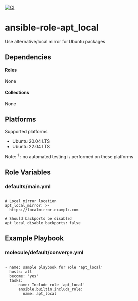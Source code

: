 [![CI](https://github.com/de-it-krachten/ansible-role-apt_local/workflows/CI/badge.svg?event=push)](https://github.com/de-it-krachten/ansible-role-apt_local/actions?query=workflow%3ACI)


# ansible-role-apt_local

Use alternative/local mirror for Ubuntu packages



## Dependencies

#### Roles
None

#### Collections
None

## Platforms

Supported platforms

- Ubuntu 20.04 LTS
- Ubuntu 22.04 LTS

Note:
<sup>1</sup> : no automated testing is performed on these platforms

## Role Variables
### defaults/main.yml
<pre><code>
# Local mirror location
apt_local_mirror: >-
  https://localmirror.example.com

# Should backports be disabled
apt_local_disable_backports: false
</pre></code>




## Example Playbook
### molecule/default/converge.yml
<pre><code>
- name: sample playbook for role 'apt_local'
  hosts: all
  become: 'yes'
  tasks:
    - name: Include role 'apt_local'
      ansible.builtin.include_role:
        name: apt_local
</pre></code>
